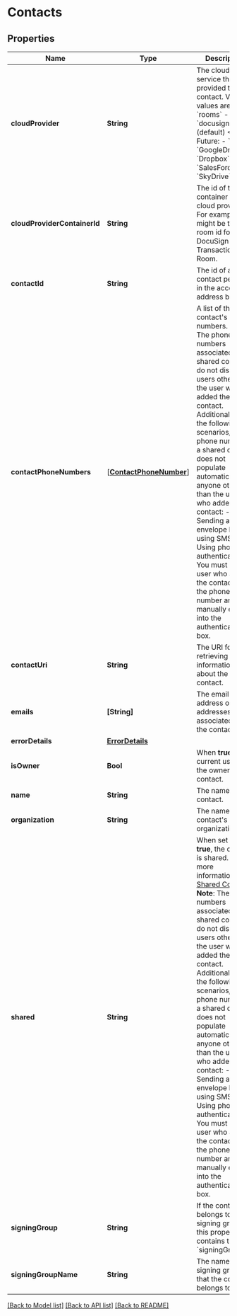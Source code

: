 # Contacts

## Properties
Name | Type | Description | Notes
------------ | ------------- | ------------- | -------------
**cloudProvider** | **String** | The cloud service that provided the contact. Valid values are:  - &#x60;rooms&#x60; - &#x60;docusignCore&#x60; (default)  &lt;!-- Future:  - &#x60;Box&#x60; - &#x60;GoogleDrive&#x60; - &#x60;Dropbox&#x60; - &#x60;SalesForce&#x60; - &#x60;SkyDrive&#x60;  --&gt; | [optional] 
**cloudProviderContainerId** | **String** | The id of the container at the cloud provider. For example, this might be the room id for a DocuSign Transaction Room. | [optional] 
**contactId** | **String** | The id of a contact person in the account&#39;s address book. | [optional] 
**contactPhoneNumbers** | [[**ContactPhoneNumber**](ContactPhoneNumber.md)] | A list of the contact&#39;s phone numbers.  **Note**: The phone numbers associated with shared contacts do not display to users other than the user who added the contact. Additionally, in the following scenarios, the phone number of a shared contact does not populate automatically for anyone other than the user who added the contact:  - Sending an envelope by using SMS - Using phone authentication  You must ask the user who added the contact for the phone number and then manually enter it into the authentication box. | [optional] 
**contactUri** | **String** | The URI for retrieving information about the contact. | [optional] 
**emails** | **[String]** | The email address or addresses associated with the contact. | [optional] 
**errorDetails** | [**ErrorDetails**](ErrorDetails.md) |  | [optional] 
**isOwner** | **Bool** | When **true**, the current user is the owner of the contact. | [optional] 
**name** | **String** | The name of the contact. | [optional] 
**organization** | **String** | The name of the contact&#39;s organization. | [optional] 
**shared** | **String** | When set to **true**, the contact is shared. For more information, see [Shared Contacts](https://support.docusign.com/guides/ndse-user-guide-manage-contacts).  **Note**: The phone numbers associated with shared contacts do not display to users other than the user who added the contact. Additionally, in the following scenarios, the phone number of a shared contact does not populate automatically for anyone other than the user who added the contact:  - Sending an envelope by using SMS - Using phone authentication  You must ask the user who added the contact for the phone number and then manually enter it into the authentication box. | [optional] 
**signingGroup** | **String** | If the contact belongs to a signing group, this property contains the &#x60;signingGroupId&#x60;. | [optional] 
**signingGroupName** | **String** | The name of the signing group that the contact belongs to. | [optional] 

[[Back to Model list]](../README.md#documentation-for-models) [[Back to API list]](../README.md#documentation-for-api-endpoints) [[Back to README]](../README.md)


